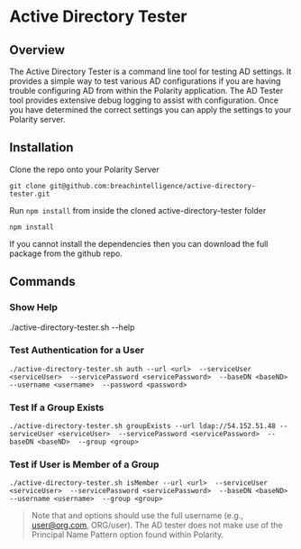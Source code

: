 # Active Directory Tester

## Overview

The Active Directory Tester is a command line tool for testing AD settings.  It provides a simple way to test various AD configurations if you are having trouble configuring AD from within the Polarity application.  The AD Tester tool provides extensive debug logging to assist with configuration.  Once you have determined the correct settings you can apply the settings to your Polarity server.

## Installation

Clone the repo onto your Polarity Server

```
git clone git@github.com:breachintelligence/active-directory-tester.git
```

Run `npm install` from inside the cloned active-directory-tester folder


```
npm install
```

If you cannot install the dependencies then you can download the full package from the github repo.

## Commands

### Show Help

./active-directory-tester.sh --help

### Test Authentication for a User

```
./active-directory-tester.sh auth --url <url>  --serviceUser <serviceUser>  --servicePassword <servicePassword>  --baseDN <baseND>  --username <username>  --password <password>
```

### Test If a Group Exists

```
./active-directory-tester.sh groupExists --url ldap://54.152.51.48 --serviceUser <serviceUser>  --servicePassword <servicePassword>  --baseDN <baseND>  --group <group>
```

### Test if User is Member of a Group

```
./active-directory-tester.sh isMember --url <url>  --serviceUser <serviceUser>  --servicePassword <servicePassword>  --baseDN <baseND>  --username <username>  --group <group>
```

> Note that <serviceUser> and <username> options should use the full username (e.g., user@org.com, ORG/user).  The AD tester does not make use of the Principal Name Pattern option found within Polarity.
